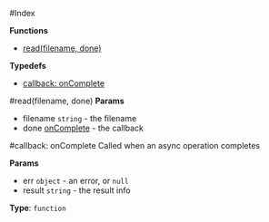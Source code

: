 #Index


**Functions**

* [read(filename, done)](#read)

**Typedefs**

* [callback: onComplete](#onComplete)


<a name="read"></a>
#read(filename, done)
**Params**

- filename `string` - the filename
- done [onComplete](#onComplete) - the callback

<a name="onComplete"></a>
#callback: onComplete
Called when an async operation completes

**Params**

- err `object` - an error, or `null`
- result `string` - the result info

**Type**: `function`  

